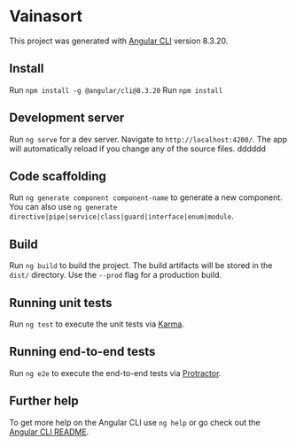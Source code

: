# Vainasort

This project was generated with [Angular CLI](https://github.com/angular/angular-cli) version 8.3.20.

## Install

Run `npm install -g @angular/cli@8.3.20`
Run `npm install`

## Development server

Run `ng serve` for a dev server. Navigate to `http://localhost:4200/`. The app will automatically reload if you change any of the source files.
dddddd
## Code scaffolding

Run `ng generate component component-name` to generate a new component. You can also use `ng generate directive|pipe|service|class|guard|interface|enum|module`.

## Build

Run `ng build` to build the project. The build artifacts will be stored in the `dist/` directory. Use the `--prod` flag for a production build.

## Running unit tests

Run `ng test` to execute the unit tests via [Karma](https://karma-runner.github.io).

## Running end-to-end tests

Run `ng e2e` to execute the end-to-end tests via [Protractor](http://www.protractortest.org/).

## Further help

To get more help on the Angular CLI use `ng help` or go check out the [Angular CLI README](https://github.com/angular/angular-cli/blob/master/README.md).
